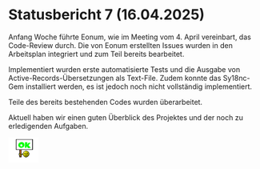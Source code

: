 # Statusbericht 7 (16.04.2025)

Anfang Woche führte Eonum, wie im Meeting vom 4. April vereinbart, das Code-Review durch. Die von Eonum erstellten Issues 
wurden in den Arbeitsplan integriert und zum Teil bereits bearbeitet.

Implementiert wurden erste automatisierte Tests und die Ausgabe von Active-Records-Übersetzungen als Text-File. Zudem konnte
das Sy18nc-Gem installiert werden, es ist jedoch noch nicht vollständig implementiert.

Teile des bereits bestehenden Codes wurden überarbeitet.

Aktuell haben wir einen guten Überblick des Projektes und der noch zu erledigenden Aufgaben.


![Ok](./img/ok.png)